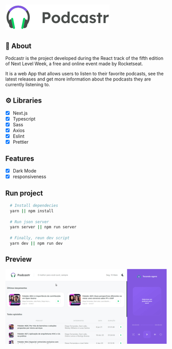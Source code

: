 # ![Logo](public/logo.svg)
## 📝 About
Podcastr is the project developed during the React track of the fifth edition of Next Level Week, a free and online event made by Rocketseat.

It is a web App that allows users to listen to their favorite podcasts, see the latest releases and get more information about the podcasts they are currently listening to.
## ⚙️ Libraries
- [x] Next.js
- [x] Typescript
- [x] Sass
- [x] Axios
- [x] Eslint
- [x] Prettier

## Features
- [x] Dark Mode
- [x] responsiveness

## Run project
```bash
  # Install dependecies
  yarn || npm install

  # Run json server
  yarn server || npm run server

  # Finally, reun dev script
  yarn dev || npm run dev
```

## Preview
![Preview](.github/preview.gif)
